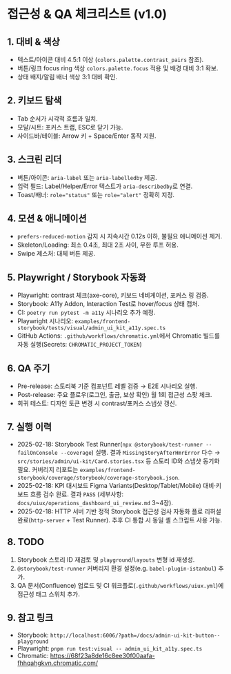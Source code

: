 # 접근성 & QA 체크리스트 (v1.0)

## 1. 대비 & 색상
- 텍스트/아이콘 대비 4.5:1 이상 (`colors.palette.contrast_pairs` 참조).
- 버튼/링크 focus ring 색상 `colors.palette.focus` 적용 및 배경 대비 3:1 확보.
- 상태 배지/알림 배너 색상 3:1 대비 확인.

## 2. 키보드 탐색
- Tab 순서가 시각적 흐름과 일치.
- 모달/시트: 포커스 트랩, ESC로 닫기 가능.
- 사이드바/테이블: Arrow 키 + Space/Enter 동작 지원.

## 3. 스크린 리더
- 버튼/아이콘: `aria-label` 또는 `aria-labelledby` 제공.
- 입력 필드: Label/Helper/Error 텍스트가 `aria-describedby`로 연결.
- Toast/배너: `role="status"` 또는 `role="alert"` 정확히 지정.

## 4. 모션 & 애니메이션
- `prefers-reduced-motion` 감지 시 지속시간 0.12s 이하, 불필요 애니메이션 제거.
- Skeleton/Loading: 최소 0.4초, 최대 2초 사이, 무한 루프 허용.
- Swipe 제스처: 대체 버튼 제공.

## 5. Playwright / Storybook 자동화
- Playwright: contrast 체크(axe-core), 키보드 네비게이션, 포커스 링 검증.
- Storybook: A11y Addon, Interaction Test로 hover/focus 상태 캡처.
- CI: `poetry run pytest -m a11y` 시나리오 추가 예정.
- Playwright 시나리오: `examples/frontend-storybook/tests/visual/admin_ui_kit_a11y.spec.ts`
- GitHub Actions: `.github/workflows/chromatic.yml`에서 Chromatic 빌드를 자동 실행(Secrets: `CHROMATIC_PROJECT_TOKEN`)

## 6. QA 주기
- Pre-release: 스토리북 기준 컴포넌트 레벨 검증 → E2E 시나리오 실행.
- Post-release: 주요 플로우(로그인, 출금, 보상 확인) 월 1회 접근성 스팟 체크.
- 회귀 테스트: 디자인 토큰 변경 시 contrast/포커스 스냅샷 갱신.

## 7. 실행 이력
- 2025-02-18: Storybook Test Runner(`npx @storybook/test-runner --failOnConsole --coverage`) 실행. 결과 `MissingStoryAfterHmrError` 다수 → `src/stories/admin/ui-kit/Card.stories.tsx` 등 스토리 ID와 스냅샷 동기화 필요. 커버리지 리포트는 `examples/frontend-storybook/coverage/storybook/coverage-storybook.json`.
- 2025-02-18: KPI 대시보드 Figma Variants(Desktop/Tablet/Mobile) 대비·키보드 흐름 검수 완료. 결과 `PASS` (세부사항: `docs/uiux/operations_dashboard_ui_review.md` 3~4장).
- 2025-02-18: HTTP 서버 기반 정적 Storybook 접근성 검사 자동화 플로 리허설 완료(`http-server` + Test Runner). 추후 CI 통합 시 동일 셸 스크립트 사용 가능.

## 8. TODO
1. Storybook 스토리 ID 재검토 및 `playground`/`layouts` 변형 id 재생성.
2. `@storybook/test-runner` 커버리지 환경 설정(e.g. `babel-plugin-istanbul`) 추가.
3. QA 문서(Confluence) 업로드 및 CI 워크플로(`.github/workflows/uiux.yml`)에 접근성 태그 스위치 추가.

## 9. 참고 링크
- Storybook: `http://localhost:6006/?path=/docs/admin-ui-kit-button--playground`
- Playwright: `pnpm run test:visual -- admin_ui_kit_a11y.spec.ts`
- Chromatic: https://68f23a8de16c8ee30f00aafa-fhhqahgkvn.chromatic.com/

